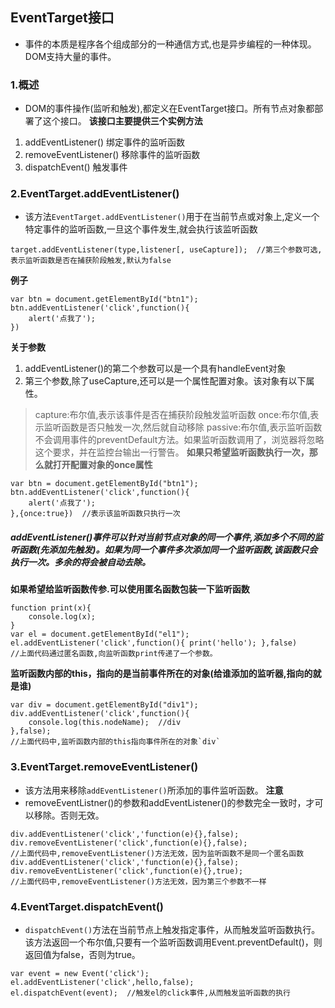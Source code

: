 ## EventTarget接口
- 事件的本质是程序各个组成部分的一种通信方式,也是异步编程的一种体现。DOM支持大量的事件。

### 1.概述
- DOM的事件操作(监听和触发),都定义在EventTarget接口。所有节点对象都部署了这个接口。
**该接口主要提供三个实例方法**
1. addEventListener() 绑定事件的监听函数
2. removeEventListener() 移除事件的监听函数
3. dispatchEvent() 触发事件

### 2.EventTarget.addEventListener()
- 该方法`EventTarget.addEventListener()`用于在当前节点或对象上,定义一个特定事件的监听函数,一旦这个事件发生,就会执行该监听函数
```
target.addEventListener(type,listener[, useCapture]);  //第三个参数可选,表示监听函数是否在捕获阶段触发,默认为false
```
**例子**
```
var btn = document.getElementById("btn1");
btn.addEventListener('click',function(){
    alert('点我了');
})
```
**关于参数**
1. addEventListener()的第二个参数可以是一个具有handleEvent对象
2. 第三个参数,除了useCapture,还可以是一个属性配置对象。该对象有以下属性。
> capture:布尔值,表示该事件是否在捕获阶段触发监听函数
> once:布尔值,表示监听函数是否只触发一次,然后就自动移除
> passive:布尔值,表示监听函数不会调用事件的preventDefault方法。如果监听函数调用了，浏览器将忽略这个要求，并在监控台输出一行警告。
**如果只希望监听函数执行一次，那么就打开配置对象的once属性**
```
var btn = document.getElementById("btn1");
btn.addEventListener('click',function(){
    alert('点我了');
},{once:true})  //表示该监听函数只执行一次
```
##### addEventListener()事件可以针对当前节点对象的同一个事件,添加多个不同的监听函数(先添加先触发)。如果为同一个事件多次添加同一个监听函数,该函数只会执行一次。多余的将会被自动去除。
**如果希望给监听函数传参.可以使用匿名函数包装一下监听函数**
```
function print(x){
    console.log(x);
}
var el = document.getElementById("el1");
el.addEventListener('click',function(){ print('hello'); },false)
//上面代码通过匿名函数,向监听函数print传递了一个参数。
```
**监听函数内部的this，指向的是当前事件所在的对象(给谁添加的监听器,指向的就是谁)**
```
var div = document.getElementById("div1");
div.addEventListener('click',function(){
    console.log(this.nodeName);  //div
},false);
//上面代码中,监听函数内部的this指向事件所在的对象`div`
```

### 3.EventTarget.removeEventListener()
- 该方法用来移除`addEventListener()`所添加的事件监听函数。
**注意**
- removeEventListner()的参数和addEventListener()的参数完全一致时，才可以移除。否则无效。
```
div.addEventListener('click','function(e){},false);
div.removeEventListener('click',function(e){},false);
//上面代码中,removeEventListener()方法无效，因为监听函数不是同一个匿名函数
div.addEventListener('click','function(e){},false);
div.removeEventListener('click',function(e){},true);
//上面代码中,removeEventListener()方法无效，因为第三个参数不一样
```

### 4.EventTarget.dispatchEvent()
-  `dispatchEvent()`方法在当前节点上触发指定事件，从而触发监听函数执行。该方法返回一个布尔值,只要有一个监听函数调用Event.preventDefault()，则返回值为false，否则为true。
```
var event = new Event('click');
el.addEventListener('click',hello,false);
el.dispatchEvent(event);  //触发el的click事件,从而触发监听函数的执行
```